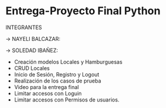 # Entrega-Proyecto Final Python

INTEGRANTES

-> NAYELI BALCAZAR:


-> SOLEDAD IBAÑEZ: 
- Creación modelos Locales y Hamburguesas
- CRUD Locales
- Inicio de Sesión, Registro y Logout
- Realización de los casos de prueba
- Video para la entrega final
- Limitar accesos con Loguin
- Limitar accesos con Permisos de usuarios.
